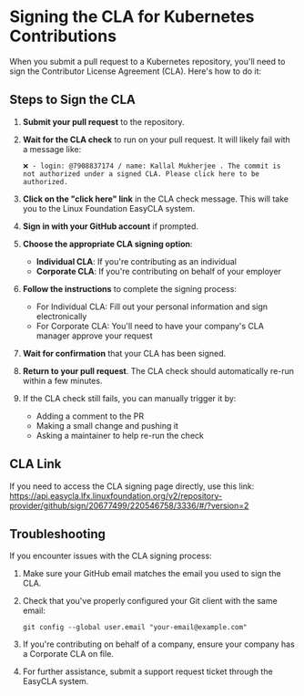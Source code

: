 # Signing the CLA for Kubernetes Contributions

When you submit a pull request to a Kubernetes repository, you'll need to sign the Contributor License Agreement (CLA). Here's how to do it:

## Steps to Sign the CLA

1. **Submit your pull request** to the repository.

2. **Wait for the CLA check** to run on your pull request. It will likely fail with a message like:
   ```
   ❌ - login: @7908837174 / name: Kallal Mukherjee . The commit is not authorized under a signed CLA. Please click here to be authorized.
   ```

3. **Click on the "click here" link** in the CLA check message. This will take you to the Linux Foundation EasyCLA system.

4. **Sign in with your GitHub account** if prompted.

5. **Choose the appropriate CLA signing option**:
   - **Individual CLA**: If you're contributing as an individual
   - **Corporate CLA**: If you're contributing on behalf of your employer

6. **Follow the instructions** to complete the signing process:
   - For Individual CLA: Fill out your personal information and sign electronically
   - For Corporate CLA: You'll need to have your company's CLA manager approve your request

7. **Wait for confirmation** that your CLA has been signed.

8. **Return to your pull request**. The CLA check should automatically re-run within a few minutes.

9. If the CLA check still fails, you can manually trigger it by:
   - Adding a comment to the PR
   - Making a small change and pushing it
   - Asking a maintainer to help re-run the check

## CLA Link

If you need to access the CLA signing page directly, use this link:
https://api.easycla.lfx.linuxfoundation.org/v2/repository-provider/github/sign/20677499/220546758/3336/#/?version=2

## Troubleshooting

If you encounter issues with the CLA signing process:

1. Make sure your GitHub email matches the email you used to sign the CLA.

2. Check that you've properly configured your Git client with the same email:
   ```
   git config --global user.email "your-email@example.com"
   ```

3. If you're contributing on behalf of a company, ensure your company has a Corporate CLA on file.

4. For further assistance, submit a support request ticket through the EasyCLA system.